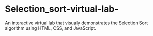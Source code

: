 # Selection_sort-virtual-lab-
An interactive virtual lab that visually demonstrates the Selection Sort algorithm using HTML, CSS, and JavaScript.

